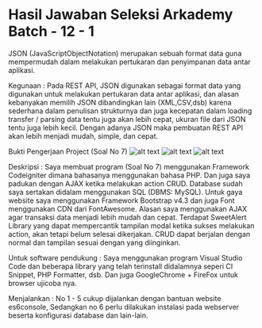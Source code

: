 # Hasil Jawaban Seleksi Arkademy Batch - 12 - 1

JSON (JavaScriptObjectNotation) merupakan sebuah format data guna mempermudah dalam melakukan pertukaran dan penyimpanan data antar aplikasi.

Kegunaan : Pada REST API, JSON digunakan sebagai format data yang digunakan untuk melakukan pertukaran data antar aplikasi, dan alasan kebanyakan memilih JSON dibandingkan lain (XML,CSV,dsb) karena sederhana dalam penulisan strukturnya dan juga kecepatan dalam loading transfer / parsing data tentu juga akan lebih cepat, ukuran file dari JSON tentu juga lebih kecil. Dengan adanya JSON maka pembuatan REST API akan lebih menjadi mudah, simple, dan cepat.

Bukti Pengerjaan Project (Soal No 7) 
![alt text](https://raw.githubusercontent.com/budiprihhastomo/Arkademy-Batch-12---1/master/Screnshots/bukti-1.jpg)
![alt text](https://raw.githubusercontent.com/budiprihhastomo/Arkademy-Batch-12---1/master/Screnshots/bukti-2.jpg)
![alt text](https://raw.githubusercontent.com/budiprihhastomo/Arkademy-Batch-12---1/master/Screnshots/bukti-3.jpg)

Deskripsi :
Saya membuat program (Soal No 7) menggunakan Framework Codeigniter dimana bahasanya menggunakan bahasa PHP. Dan juga saya padukan dengan AJAX ketika melakukan action CRUD. Database sudah saya sertakan didalam menggunakan SQL (DBMS: MySQL). Untuk gaya website saya menggunakan Framework Bootstrap v4.3 dan juga Font menggunakan CDN dari FontAwesome. Alasan saya menggunakan AJAX agar transaksi data menjadi lebih mudah dan cepat. Terdapat SweetAlert Library yang dapat mempercantik tampilan modal ketika sukses melakukan action, akan tetapi belum selesai dikerjakan. CRUD dapat berjalan dengan normal dan tampilan sesuai dengan yang diinginkan.

Untuk software pendukung :
Saya menggunakan program Visual Studio Code dan beberapa library yang telah terinstall didalamnya seperi CI Snippet, PHP Formatter, dsb. Dan juga GoogleChrome + FireFox untuk browser ujicoba nya.

Menjalankan :
No 1 - 5 cukup dijalankan dengan bantuan website es6console,
Sedangkan no 6 perlu dilakukan instalasi pada webserver beserta konfigurasi database dan lain-lain.


